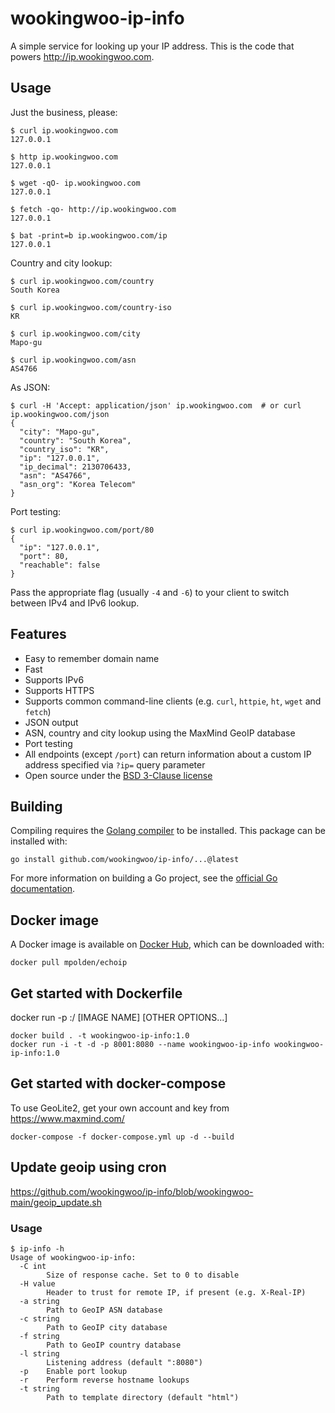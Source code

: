 # wookingwoo-ip-info

[//]: # (![Build Status]&#40;https://github.com/wookingwoo/ip-info/workflows/ci/badge.svg&#41;)

A simple service for looking up your IP address. This is the code that powers
http://ip.wookingwoo.com.

## Usage

Just the business, please:

```
$ curl ip.wookingwoo.com
127.0.0.1

$ http ip.wookingwoo.com
127.0.0.1

$ wget -qO- ip.wookingwoo.com
127.0.0.1

$ fetch -qo- http://ip.wookingwoo.com
127.0.0.1

$ bat -print=b ip.wookingwoo.com/ip
127.0.0.1
```

Country and city lookup:

```
$ curl ip.wookingwoo.com/country
South Korea

$ curl ip.wookingwoo.com/country-iso
KR

$ curl ip.wookingwoo.com/city
Mapo-gu

$ curl ip.wookingwoo.com/asn
AS4766
```

As JSON:

```
$ curl -H 'Accept: application/json' ip.wookingwoo.com  # or curl ip.wookingwoo.com/json
{
  "city": "Mapo-gu",
  "country": "South Korea",
  "country_iso": "KR",
  "ip": "127.0.0.1",
  "ip_decimal": 2130706433,
  "asn": "AS4766",
  "asn_org": "Korea Telecom"
}
```

Port testing:

```
$ curl ip.wookingwoo.com/port/80
{
  "ip": "127.0.0.1",
  "port": 80,
  "reachable": false
}
```

Pass the appropriate flag (usually `-4` and `-6`) to your client to switch
between IPv4 and IPv6 lookup.

## Features

* Easy to remember domain name
* Fast
* Supports IPv6
* Supports HTTPS
* Supports common command-line clients (e.g. `curl`, `httpie`, `ht`, `wget` and `fetch`)
* JSON output
* ASN, country and city lookup using the MaxMind GeoIP database
* Port testing
* All endpoints (except `/port`) can return information about a custom IP address specified via `?ip=` query parameter
* Open source under the [BSD 3-Clause license](https://opensource.org/licenses/BSD-3-Clause)

## Building

Compiling requires the [Golang compiler](https://golang.org/) to be installed.
This package can be installed with:

`go install github.com/wookingwoo/ip-info/...@latest`

For more information on building a Go project, see the [official Go
documentation](https://golang.org/doc/code.html).

## Docker image

A Docker image is available on [Docker
Hub](https://hub.docker.com/r/mpolden/echoip), which can be downloaded with:

`docker pull mpolden/echoip`

## Get started with Dockerfile

docker run -p <host port number>:<container port number>/<protocol> [IMAGE NAME] [OTHER OPTIONS...]

```
docker build . -t wookingwoo-ip-info:1.0
docker run -i -t -d -p 8001:8080 --name wookingwoo-ip-info wookingwoo-ip-info:1.0
```

## Get started with docker-compose

To use GeoLite2, get your own account and key from https://www.maxmind.com/

```
docker-compose -f docker-compose.yml up -d --build
```

## Update geoip using cron

https://github.com/wookingwoo/ip-info/blob/wookingwoo-main/geoip_update.sh

### Usage

```
$ ip-info -h
Usage of wookingwoo-ip-info:
  -C int
    	Size of response cache. Set to 0 to disable
  -H value
    	Header to trust for remote IP, if present (e.g. X-Real-IP)
  -a string
    	Path to GeoIP ASN database
  -c string
    	Path to GeoIP city database
  -f string
    	Path to GeoIP country database
  -l string
    	Listening address (default ":8080")
  -p	Enable port lookup
  -r	Perform reverse hostname lookups
  -t string
    	Path to template directory (default "html")
```
